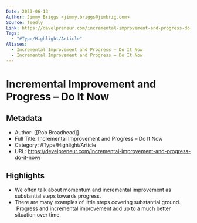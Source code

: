 ```yaml
---
Date: 2023-06-13
Author: Jimmy Briggs <jimmy.briggs@jimbrig.com>
Source: feedly
Link: https://develpreneur.com/incremental-improvement-and-progress-do-it-now/
Tags:
  - "#Type/Highlight/Article"
Aliases:
  - Incremental Improvement and Progress – Do It Now
  - Incremental Improvement and Progress – Do It Now
---
```

# Incremental Improvement and Progress – Do It Now

## Metadata
- Author: [[Rob Broadhead]]
- Full Title: Incremental Improvement and Progress – Do It Now
- Category: #Type/Highlight/Article
- URL: https://develpreneur.com/incremental-improvement-and-progress-do-it-now/

## Highlights
- We often talk about momentum and incremental improvement as substantial steps towards progress.
- There are many examples of little steps covering substantial ground.  Progress and incremental improvement add up to a much better situation over time.
